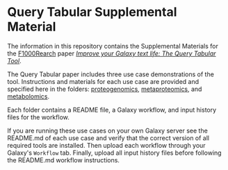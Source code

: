 # Query Tabular Supplemental Material

The information in this repository contains the Supplemental Materials for the [F1000Rearch](https://f100research.com) paper _[Improve your Galaxy text life: The Query Tabular Tool](https://f1000research.com/articles/7-1604/)_.

The Query Tabular paper includes three use case demonstrations of the tool. Instructions and materials for each use case are provided and specified here in the folders: [proteogenomics](proteogenomics), [metaproteomics](metaproteomics), and [metabolomics](metabolomics).

Each folder contains a README file, a Galaxy workflow, and input history files for the workflow.

If you are running these use cases on your own Galaxy server see the README.md of each use case and verify that the correct version of all required tools are installed. Then upload each workflow through your Galaxy's `Workflow` tab. Finally, upload all input history files before following the README.md workflow instructions.
